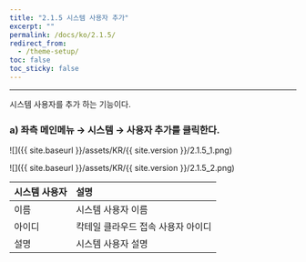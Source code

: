 ```yaml
---
title: "2.1.5 시스템 사용자 추가"
excerpt: ""
permalink: /docs/ko/2.1.5/
redirect_from:
  - /theme-setup/
toc: false
toc_sticky: false
---
```


---

시스템 사용자를 추가 하는 기능이다.
### a\) 좌측 메인메뉴 → 시스템 → 사용자 추가를 클릭한다.
![]({{ site.baseurl }}/assets/KR/{{ site.version }}/2.1.5_1.png)

![]({{ site.baseurl }}/assets/KR/{{ site.version }}/2.1.5_2.png)

| **시스템 사용자** | **설명** |
| :--- | :--- |
| 이름 |  시스템 사용자 이름 |
| 아이디 | 칵테일 클라우드 접속 사용자 아이디 |
| 설명 | 시스템 사용자 설명 |
